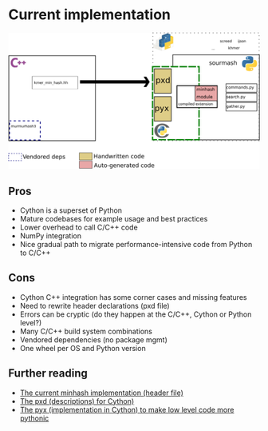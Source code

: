 # Current implementation

[![](poster/figures/arch_cpp.png)](poster/figures/arch_cpp.svg)

## Pros

- Cython is a superset of Python
- Mature codebases for example usage and best practices
- Lower overhead to call C/C++ code
- NumPy integration
- Nice gradual path to migrate performance-intensive code from Python  to C/C++

## Cons

- Cython C++ integration has some corner cases and missing features
- Need to rewrite header declarations (pxd file)
- Errors can be cryptic (do they happen at the C/C++, Cython or Python level?)
- Many C/C++ build system combinations
- Vendored dependencies (no package mgmt)
- One wheel per OS and Python version

## Further reading

- [The current minhash implementation (header file)][1]
- [The pxd (descriptions) for Cython)][2]
- [The pyx (implementation in Cython) to make low level code more pythonic][3]

[1]: https://github.com/dib-lab/sourmash/blob/ab67c0bd9bbc12aa4bb4bc90533042d74ced914b/sourmash/kmer_min_hash.hh
[2]: https://github.com/dib-lab/sourmash/blob/ab67c0bd9bbc12aa4bb4bc90533042d74ced914b/sourmash/_minhash.pxd
[3]: https://github.com/dib-lab/sourmash/blob/ab67c0bd9bbc12aa4bb4bc90533042d74ced914b/sourmash/_minhash.pyx
